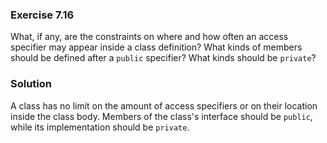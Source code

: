 ### Exercise 7.16

What, if any, are the constraints on where and how often an access specifier may
appear inside a class definition? What kinds of members should be defined after
a `public` specifier? What kinds should be `private`?

### Solution

A class has no limit on the amount of access specifiers or on their location
inside the class body. Members of the class's interface should be `public`,
while its implementation should be `private`.
